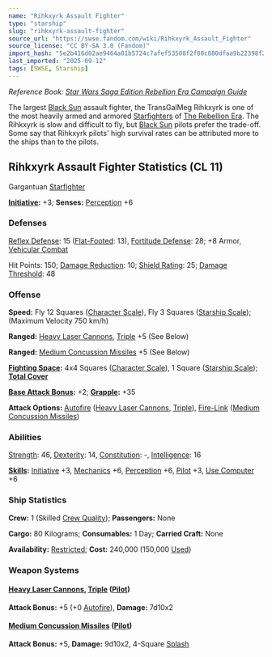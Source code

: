 ```yaml
---
name: "Rihkxyrk Assault Fighter"
type: "starship"
slug: "rihkxyrk-assault-fighter"
source_url: "https://swse.fandom.com/wiki/Rihkxyrk_Assault_Fighter"
source_license: "CC BY-SA 3.0 (Fandom)"
import_hash: "5e2b416d02ae9464a01b5724c7afef53508f2f80c880dfaa9b22398f24d90aaf"
last_imported: "2025-09-12"
tags: [SWSE, Starship]
---
```

*Reference Book: [Star Wars Saga Edition Rebellion Era Campaign Guide](https://swse.fandom.com/wiki/Star_Wars_Saga_Edition_Rebellion_Era_Campaign_Guide)*

The largest [Black Sun](https://swse.fandom.com/wiki/Black_Sun) assault fighter, the TransGalMeg Rihkxyrk is one of the most heavily armed and armored [Starfighters](https://swse.fandom.com/wiki/Starfighters) of [The Rebellion Era](https://swse.fandom.com/wiki/The_Rebellion_Era). The Rihkxyrk is slow and difficult to fly, but [Black Sun](https://swse.fandom.com/wiki/Black_Sun) pilots prefer the trade-off. Some say that Rihkxyrk pilots' high survival rates can be attributed more to the ships than to the pilots.

## Rihkxyrk Assault Fighter Statistics (CL 11)
Gargantuan [Starfighter](https://swse.fandom.com/wiki/Starfighter)

**[Initiative](https://swse.fandom.com/wiki/Initiative):** +3; **Senses:** [Perception](https://swse.fandom.com/wiki/Perception) +6
### Defenses
[Reflex Defense](https://swse.fandom.com/wiki/Reflex_Defense_(Vehicles)): 15 ([Flat-Footed](https://swse.fandom.com/wiki/Flat-Footed): 13), [Fortitude Defense](https://swse.fandom.com/wiki/Fortitude_Defense_(Vehicles)): 28; +8 Armor, [Vehicular Combat](https://swse.fandom.com/wiki/Vehicular_Combat)

Hit Points: 150; [Damage Reduction](https://swse.fandom.com/wiki/Damage_Reduction): 10; [Shield Rating](https://swse.fandom.com/wiki/Shield_Rating): 25; [Damage Threshold](https://swse.fandom.com/wiki/Damage_Threshold_(Vehicles)): 48
### Offense
**Speed:** Fly 12 Squares ([Character Scale](https://swse.fandom.com/wiki/Character_Scale)), Fly 3 Squares ([Starship Scale](https://swse.fandom.com/wiki/Starship_Scale)); (Maximum Velocity 750 km/h)

**Ranged:** [Heavy Laser Cannons](https://swse.fandom.com/wiki/Heavy_Laser_Cannons), [Triple](https://swse.fandom.com/wiki/Triple) +5 (See Below)

**Ranged:** [Medium Concussion Missiles](https://swse.fandom.com/wiki/Medium_Concussion_Missiles) +5 (See Below)

**[Fighting Space](https://swse.fandom.com/wiki/Fighting_Space):** 4x4 Squares ([Character Scale](https://swse.fandom.com/wiki/Character_Scale)), 1 Square ([Starship Scale](https://swse.fandom.com/wiki/Starship_Scale)); **[Total Cover](https://swse.fandom.com/wiki/Total_Cover)**

**[Base Attack Bonus](https://swse.fandom.com/wiki/Base_Attack_Bonus):** +2; **[Grapple](https://swse.fandom.com/wiki/Grapple):** +35

**Attack Options:** [Autofire](https://swse.fandom.com/wiki/Autofire_(Vehicle_Combat)) ([Heavy Laser Cannons](https://swse.fandom.com/wiki/Heavy_Laser_Cannons), [Triple](https://swse.fandom.com/wiki/Triple)), [Fire-Link](https://swse.fandom.com/wiki/Fire-Link) ([Medium Concussion Missiles](https://swse.fandom.com/wiki/Medium_Concussion_Missiles))
### Abilities
[Strength](https://swse.fandom.com/wiki/Strength): 46, [Dexterity](https://swse.fandom.com/wiki/Dexterity): 14, [Constitution](https://swse.fandom.com/wiki/Constitution): -, [Intelligence](https://swse.fandom.com/wiki/Intelligence): 16

**[Skills](https://swse.fandom.com/wiki/Skills):** [Initiative](https://swse.fandom.com/wiki/Initiative) +3, [Mechanics](https://swse.fandom.com/wiki/Mechanics) +6, [Perception](https://swse.fandom.com/wiki/Perception) +6, [Pilot](https://swse.fandom.com/wiki/Pilot) +3, [Use Computer](https://swse.fandom.com/wiki/Use_Computer) +6
### Ship Statistics
**Crew:** 1 (Skilled [Crew Quality](https://swse.fandom.com/wiki/Crew_Quality)); **Passengers:** None

**Cargo:** 80 Kilograms; **Consumables:** 1 Day; **Carried Craft:** None

**Availability:** [Restricted](https://swse.fandom.com/wiki/Restricted); **Cost:** 240,000 (150,000 [Used](https://swse.fandom.com/wiki/Used))
### Weapon Systems
#### **[Heavy Laser Cannons](https://swse.fandom.com/wiki/Heavy_Laser_Cannons), [Triple](https://swse.fandom.com/wiki/Triple) ([Pilot](https://swse.fandom.com/wiki/Pilot_(Vehicle_Combat)))**
**Attack Bonus:** +5 (+0 [Autofire](https://swse.fandom.com/wiki/Autofire_(Vehicle_Combat))), **Damage:** 7d10x2
#### **[Medium Concussion Missiles](https://swse.fandom.com/wiki/Medium_Concussion_Missiles) ([Pilot](https://swse.fandom.com/wiki/Pilot_(Vehicle_Combat)))**
**Attack Bonus:** +5, **Damage:** 9d10x2, 4-Square [Splash](https://swse.fandom.com/wiki/Splash)